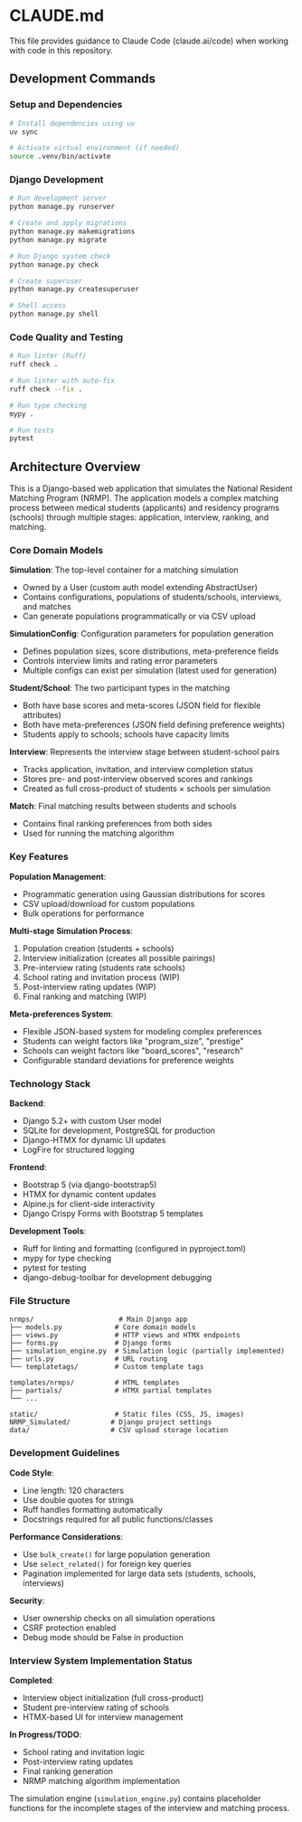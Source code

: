 # CLAUDE.md

This file provides guidance to Claude Code (claude.ai/code) when working with code in this repository.

## Development Commands

### Setup and Dependencies
```bash
# Install dependencies using uv
uv sync

# Activate virtual environment (if needed)
source .venv/bin/activate
```

### Django Development
```bash
# Run development server
python manage.py runserver

# Create and apply migrations
python manage.py makemigrations
python manage.py migrate

# Run Django system check
python manage.py check

# Create superuser
python manage.py createsuperuser

# Shell access
python manage.py shell
```

### Code Quality and Testing
```bash
# Run linter (Ruff)
ruff check .

# Run linter with auto-fix
ruff check --fix .

# Run type checking
mypy .

# Run tests
pytest
```

## Architecture Overview

This is a Django-based web application that simulates the National Resident Matching Program (NRMP). The application models a complex matching process between medical students (applicants) and residency programs (schools) through multiple stages: application, interview, ranking, and matching.

### Core Domain Models

**Simulation**: The top-level container for a matching simulation
- Owned by a User (custom auth model extending AbstractUser)
- Contains configurations, populations of students/schools, interviews, and matches
- Can generate populations programmatically or via CSV upload

**SimulationConfig**: Configuration parameters for population generation
- Defines population sizes, score distributions, meta-preference fields
- Controls interview limits and rating error parameters
- Multiple configs can exist per simulation (latest used for generation)

**Student/School**: The two participant types in the matching
- Both have base scores and meta-scores (JSON field for flexible attributes)
- Both have meta-preferences (JSON field defining preference weights)
- Students apply to schools; schools have capacity limits

**Interview**: Represents the interview stage between student-school pairs
- Tracks application, invitation, and interview completion status
- Stores pre- and post-interview observed scores and rankings
- Created as full cross-product of students × schools per simulation

**Match**: Final matching results between students and schools
- Contains final ranking preferences from both sides
- Used for running the matching algorithm

### Key Features

**Population Management**:
- Programmatic generation using Gaussian distributions for scores
- CSV upload/download for custom populations
- Bulk operations for performance

**Multi-stage Simulation Process**:
1. Population creation (students + schools)
2. Interview initialization (creates all possible pairings)
3. Pre-interview rating (students rate schools)
4. School rating and invitation process (WIP)
5. Post-interview rating updates (WIP)
6. Final ranking and matching (WIP)

**Meta-preferences System**:
- Flexible JSON-based system for modeling complex preferences
- Students can weight factors like "program_size", "prestige"
- Schools can weight factors like "board_scores", "research"
- Configurable standard deviations for preference weights

### Technology Stack

**Backend**:
- Django 5.2+ with custom User model
- SQLite for development, PostgreSQL for production
- Django-HTMX for dynamic UI updates
- LogFire for structured logging

**Frontend**:
- Bootstrap 5 (via django-bootstrap5)
- HTMX for dynamic content updates
- Alpine.js for client-side interactivity
- Django Crispy Forms with Bootstrap 5 templates

**Development Tools**:
- Ruff for linting and formatting (configured in pyproject.toml)
- mypy for type checking
- pytest for testing
- django-debug-toolbar for development debugging

### File Structure

```
nrmps/                     # Main Django app
├── models.py             # Core domain models
├── views.py              # HTTP views and HTMX endpoints
├── forms.py              # Django forms
├── simulation_engine.py  # Simulation logic (partially implemented)
├── urls.py               # URL routing
└── templatetags/         # Custom template tags

templates/nrmps/          # HTML templates
├── partials/             # HTMX partial templates
└── ...

static/                   # Static files (CSS, JS, images)
NRMP_Simulated/          # Django project settings
data/                    # CSV upload storage location
```

### Development Guidelines

**Code Style**:
- Line length: 120 characters
- Use double quotes for strings
- Ruff handles formatting automatically
- Docstrings required for all public functions/classes

**Performance Considerations**:
- Use `bulk_create()` for large population generation
- Use `select_related()` for foreign key queries
- Pagination implemented for large data sets (students, schools, interviews)

**Security**:
- User ownership checks on all simulation operations
- CSRF protection enabled
- Debug mode should be False in production

### Interview System Implementation Status

**Completed**:
- Interview object initialization (full cross-product)
- Student pre-interview rating of schools
- HTMX-based UI for interview management

**In Progress/TODO**:
- School rating and invitation logic
- Post-interview rating updates
- Final ranking generation
- NRMP matching algorithm implementation

The simulation engine (`simulation_engine.py`) contains placeholder functions for the incomplete stages of the interview and matching process.
